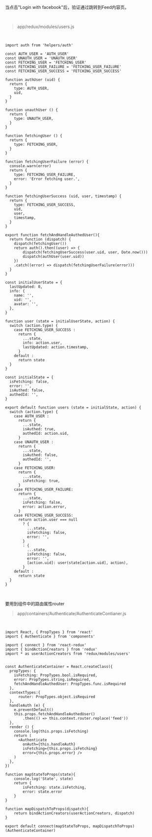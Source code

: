 当点击"Login with facebook"后，验证通过跳转到Feed内容页。

<br>

> app/redux/modules/users.js

<br>

	import auth from 'helpers/auth'
	
	const AUTH_USER = 'AUTH_USER'
	const UNAUTH_USER = 'UNAUTH_USER'
	const FETCHING_USER = 'FETCHING_USER'
	const FETCHING_USER_FAILURE = 'FETCHING_USER_FAILURE'
	const FETCHING_USER_SUCCESS = 'FETCHING_USER_SUCCESS'
	
	function authUser (uid) {
	  return {
	    type: AUTH_USER,
	    uid,
	  }
	}
	
	function unauthUser () {
	  return {
	    type: UNAUTH_USER,
	  }
	}
	
	function fetchingUser () {
	  return {
	    type: FETCHING_USER,
	  }
	}
	
	function fetchingUserFailure (error) {
	  console.warn(error)
	  return {
	    type: FETCHING_USER_FAILURE,
	    error: 'Error fetching user.',
	  }
	}
	
	function fetchingUserSuccess (uid, user, timestamp) {
	  return {
	    type: FETCHING_USER_SUCCESS,
	    uid,
	    user,
	    timestamp,
	  }
	}
	
	export function fetchAndHandleAuthedUser(){
	  return function (dispatch) {
	    dispatch(fetchingUser())
	    return auth().then((user) => {
	        dispatch(fetchingUserSuccess(user.uid, user, Date.now()))
	        dispatch(authUser(user.uid))
	    })
	    .catch((error) => dispatch(fetchingUserFailure(error)))
	  }
	}
	
	const initialUserState = {
	  lastUpdated: 0,
	  info: {
	    name: '',
	    uid: '',
	    avatar: '',
	  },
	}
	
	function user (state = initialUserState, action) {
	  switch (action.type) {
	    case FETCHING_USER_SUCCESS :
	      return {
	        ...state,
	        info: action.user,
	        lastUpdated: action.timestamp,
	      }
	    default :
	      return state
	  }
	}
	
	const initialState = {
	  isFetching: false,
	  error: '',
	  isAuthed: false,
	  authedId: '',
	}
	
	export default function users (state = initialState, action) {
	  switch (action.type) {
	    case AUTH_USER :
	      return {
	        ...state,
	        isAuthed: true,
	        authedId: action.uid,
	      }
	    case UNAUTH_USER :
	      return {
	        ...state,
	        isAuthed: false,
	        authedId: '',
	      }
	    case FETCHING_USER:
	      return {
	        ...state,
	        isFetching: true,
	      }
	    case FETCHING_USER_FAILURE:
	      return {
	        ...state,
	        isFetching: false,
	        error: action.error,
	      }
	    case FETCHING_USER_SUCCESS:
	      return action.user === null
	        ? {
	          ...state,
	          isFetching: false,
	          error: '',
	        }
	        : {
	          ...state,
	          isFetching: false,
	          error: '',
	          [action.uid]: user(state[action.uid], action),
	        }
	    default :
	      return state
	  }
	}

<br>

要用到组件中的路由属性router
> app/containers/Authenticate/AuthenticateContianer.js

<br>

	import React, { PropTypes } from 'react'
	import { Authenticate } from 'components'
	
	import { connect } from 'react-redux'
	import { bindActionCreators } from 'redux'
	import * as userActionCreators from 'redux/modules/users'
	
	
	const AuthenticateContainer = React.createClass({
	  propTypes: {
	    isFetching: PropTypes.bool.isRequired,
	    error: PropTypes.string.isRequired,
	    fetchAndHandleAuthedUser: PropTypes.func.isRequired
	  },
	  contextTypes:{
	      router: PropTypes.object.isRequired
	  },
	  handleAuth (e) {
	    e.preventDefault()
	    this.props.fetchAndHandleAuthedUser()
	        .then(() => this.context.router.replace('feed'))
	  },
	  render () {
	    console.log(this.props.isFetching)
	    return (
	      <Authenticate
	        onAuth={this.handleAuth}
	        isFetching={this.props.isFetching}
	        error={this.props.error} />
	    )
	  },
	})
	
	function mapStateToProps(state){
	    console.log('State', state)
	    return {
	        isFetching: state.isFetching,
	        error: state.error
	    }
	}
	
	function mapDispatchToProps(dispatch){
	    return bindActionCreators(userActionCreators, dispatch)
	}
	
	export default connect(mapStateToProps, mapDispatchToProps)(AuthenticateContainer)

<br>

